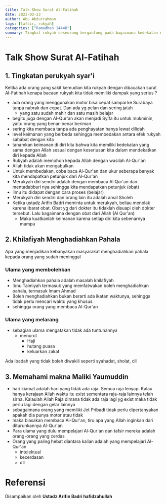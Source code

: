 ```yaml
---
title: Talk Show Surat Al-Fatihah 
date: 2023-03-23
author: Abu Abdurrahman
tags: [tafsir, rukyah]
categories: ["Ramadhan 1444H"]
summary: Tingkat rukyah seseorang bergantung pada bagaimana kedekatan dia dengan Al-Qur'an. Ketahuilah Bahwa Al-Qur'an itu adalah obat dan tidak obat tidak perlu disuapkan.
---
```


# Talk Show Surat Al-Fatihah

## 1. Tingkatan perukyah syar'i

Ketika ada orang yang sakit kemudian kita rukyah dengan dibacakan surat Al-Fatihah kenapa bacaan rukyah kita tidak memiliki dampak yang serius ?

- ada orang yang menggunakan motor bisa cepat sampai ke Surabaya tanpa nabrak dan cepat. Dan ada yg pelan dan sering jatuh
  - yang satu sudah mahir dan satu masih belajar
- begitu juga dengan Al-Qur'an akan menjadi Syifa itu untuk mukminin, yaitu orang yang benar-benar beriman
- sering kita membaca tanpa ada penghayatan hanya lewat dilidah
- level keimanan yang berbeda sehingga membedakan antara efek rukyah sahabat dengan kita
- tanamkan keimanan di diri kita bahwa kita memiliki kedekatan yang sama dengan Allah sesuai dengan keseriusan kita dalam mendekatkan diri kepada Allah
- Rukyah adalah memohon kepada Allah dengan wasilah Al-Qur'an
- Allah tidak akan mengabulkan
- Untuk membedakan, coba baca Al-Qur'an dan ukur seberapa banyak kita mendapatkan petunjuk dari Al-Qur'an
- Merukyah diri sendiri adalah dengan membaca Al Qur'an dan mentadabburi nya sehingga kita mendapatkan petunjuk (obat)
- Ilmu itu didapat dengan cara proses (belajar)
- Merukyah diri sendiri dan orang lain itu adalah amal Sholeh
- Ketika ustadz Arifin Badri meminta untuk merukyah, beliau menolak karena ibarat obat. Obat yg dari dokter itu tidaklah disuapi oleh dokter tersebut. Lalu bagaimana dengan obat dari Allah (Al Qur'an)
  - Maka kuatkanlah keimanan karena setiap diri kita sebenarnya mampu

## 2. Khilafiyah Menghadiahkan Pahala 

Apa yang menjadikan kebanyakan masyarakat menghadiahkan pahala kepada orang yang sudah meninggal 

### Ulama yang membolehkan

- Menghadiahkan pahala adalah masalah khilafiyah
- Ibnu Taimiyah termasuk yang memfatwakan boleh menghadiahkan pahala, termasuk Imam Ahmad
- Boleh menghadiahkan bukan berarti ada ikatan waktunya, sehingga tidak perlu mencari waktu yang khusus
- sehingga orang yang membaca Al-Qur'an 

### Ulama yang melarang

- sebagian ulama mengatakan tidak ada tuntunannya
  - menurut
    - Haji
    - hutang puasa
    - keluarkan zakat
 
 Ada ibadah yang tidak boleh diwakili seperti syahadat, sholat, dll
 
 ## 3. Memahami makna Maliki Yaumuddin
 
 - hari kiamat adalah hari yang tidak ada raja. Semua raja lenyap. Kalau hanya kerajaan Allah waktu itu exist sementara raja-raja lainnya telah sirna. Kalaulah Allah Raja dimana tidak ada raja lagi yg exist maka tidak perlu lagi dengan gelar lainnya
 - sebagaimana orang yang memiliki Jet Pribadi tidak perlu dipertanyakan apakah dia punya motor atau tidak
 - maka biasakan membaca Al-Qur'an, tiru apa yang Allah inginkan dari diturunkannya Al-Qur'an
 - Para ulama yang dulu mempelajari Al-Qur'an dan tafsir mereka adalah orang-orang yang cerdas
 - Orang yang paling hebat diantara kalian adalah yang mempelajari Al-Qur'an
   - intelektual
   - kecerdasan
   - dll

# Referensi
 
Disampaikan oleh **Ustadz Arifin Badri hafidzahullah**
